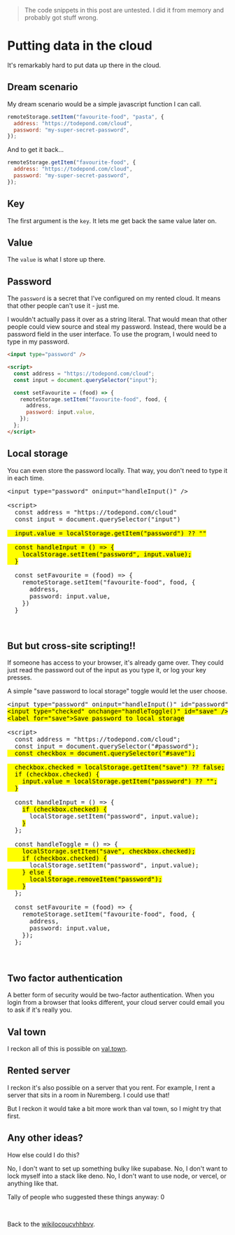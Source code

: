 > The code snippets in this post are untested. I did it from memory and probably got stuff wrong.

# Putting data in the cloud

It's remarkably hard to put data up there in the cloud.

## Dream scenario

My dream scenario would be a simple javascript function I can call.

```js
remoteStorage.setItem("favourite-food", "pasta", {
  address: "https://todepond.com/cloud",
  password: "my-super-secret-password",
});
```

And to get it back...

```js
remoteStorage.getItem("favourite-food", {
  address: "https://todepond.com/cloud",
  password: "my-super-secret-password",
});
```

## Key

The first argument is the `key`. It lets me get back the same value later on.

## Value

The `value` is what I store up there.

## Password

The `password` is a secret that I've configured on my rented cloud. It means that other people can't use it - just me.

I wouldn't actually pass it over as a string literal. That would mean that other people could view source and steal my password. Instead, there would be a password field in the user interface. To use the program, I would need to type in my password.

```html
<input type="password" />

<script>
  const address = "https://todepond.com/cloud";
  const input = document.querySelector("input");

  const setFavourite = (food) => {
    remoteStorage.setItem("favourite-food", food, {
      address,
      password: input.value,
    });
  };
</script>
```

## Local storage

You can even store the password locally. That way, you don't need to type it in each time.

<pre>
&lt;input type="password" oninput="handleInput()" />

&lt;script>
  const address = "https://todepond.com/cloud"
  const input = document.querySelector("input")

<mark>  input.value = localStorage.getItem("password") ?? ""

  const handleInput = () => {
    localStorage.setItem("password", input.value);
  }</mark>

  const setFavourite = (food) => {
    remoteStorage.setItem("favourite-food", food, {
      address,
      password: input.value,
    })
  }
</script>
</pre>

## But but cross-site scripting!!

If someone has access to your browser, it's already game over. They could just read the password out of the input as you type it, or log your key presses.

A simple "save password to local storage" toggle would let the user choose.

<pre class="changelog">
&lt;input type="password" oninput="handleInput()" id="password" />
<mark>&lt;input type="checked" onchange="handleToggle()" id="save" />
&lt;label for="save">Save password to local storage</label></mark>

&lt;script>
  const address = "https://todepond.com/cloud";
  const input = document.querySelector("#password");
<mark>  const checkbox = document.querySelector("#save");

  checkbox.checked = localStorage.getItem("save") ?? false;
  if (checkbox.checked) {
    input.value = localStorage.getItem("password") ?? "";
  }</mark>

  const handleInput = () => {
    <mark>if (checkbox.checked) {</mark>
      localStorage.setItem("password", input.value);
    <mark>}</mark>
  };

  const handleToggle = () => {
<mark>    localStorage.setItem("save", checkbox.checked);
    if (checkbox.checked) {</mark>
      localStorage.setItem("password", input.value);
<mark>    } else {
      localStorage.removeItem("password");
    }</mark>
  };

  const setFavourite = (food) => {
    remoteStorage.setItem("favourite-food", food, {
      address,
      password: input.value,
    });
  };
</script>
</pre>

## Two factor authentication

A better form of security would be two-factor authentication. When you login from a browser that looks different, your cloud server could email you to ask if it's really you.

## Val town

I reckon all of this is possible on [val.town](https://val.town).

## Rented server

I reckon it's also possible on a server that you rent. For example, I rent a server that sits in a room in Nuremberg. I could use that!

But I reckon it would take a bit more work than val town, so I might try that first.

## Any other ideas?

How else could I do this?

No, I don't want to set up something bulky like supabase. No, I don't want to lock myself into a stack like deno. No, I don't want to use node, or vercel, or anything like that.

Tally of people who suggested these things anyway: 0

<br>

Back to the [wikilocoucvhhbvv](/wikiblogarden).
